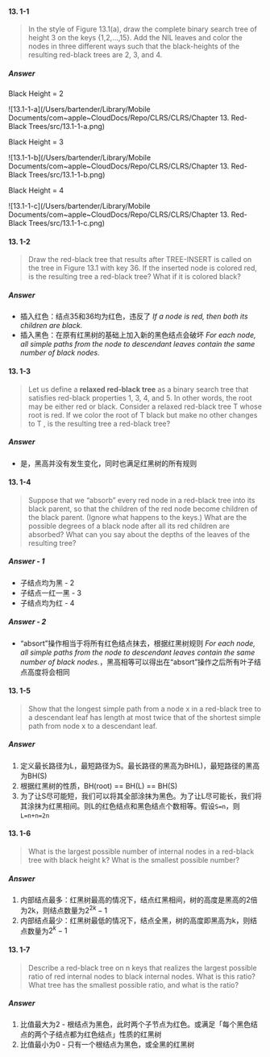 #### 13. 1-1

> In the style of Figure 13.1(a), draw the complete binary search tree of height 3 on the keys {1,2,...,15}. Add the NIL leaves and color the nodes in three different ways such that the black-heights of the resulting red-black trees are 2, 3, and 4.

##### Answer

Black Height = 2

![13.1-1-a](/Users/bartender/Library/Mobile Documents/com~apple~CloudDocs/Repo/CLRS/CLRS/Chapter 13. Red-Black Trees/src/13.1-1-a.png)

Black Height = 3

![13.1-1-b](/Users/bartender/Library/Mobile Documents/com~apple~CloudDocs/Repo/CLRS/CLRS/Chapter 13. Red-Black Trees/src/13.1-1-b.png)

Black Height = 4

![13.1-1-c](/Users/bartender/Library/Mobile Documents/com~apple~CloudDocs/Repo/CLRS/CLRS/Chapter 13. Red-Black Trees/src/13.1-1-c.png)

#### 13. 1-2

> Draw the red-black tree that results after TREE-INSERT is called on the tree in Figure 13.1 with key 36. If the inserted node is colored red, is the resulting tree a red-black tree? What if it is colored black?

##### Answer

- 插入红色：结点35和36均为红色，违反了 *If a node is red, then both its children are black.*
- 插入黑色：在原有红黑树的基础上加入新的黑色结点会破坏 *For each node, all simple paths from the node to descendant leaves contain the same number of black nodes.*

#### 13. 1-3

> Let us define a **relaxed red-black tree** as a binary search tree that satisfies red-black properties 1, 3, 4, and 5. In other words, the root may be either red or black. Consider a relaxed red-black tree T whose root is red. If we color the root of T black but make no other changes to T , is the resulting tree a red-black tree?

##### Answer

- 是，黑高并没有发生变化，同时也满足红黑树的所有规则

#### 13. 1-4

> Suppose that we “absorb” every red node in a red-black tree into its black parent, so that the children of the red node become children of the black parent. (Ignore what happens to the keys.) What are the possible degrees of a black node after all its red children are absorbed? What can you say about the depths of the leaves of the resulting tree?

##### Answer - 1

- 子结点均为黑 - 2
- 子结点一红一黑 - 3
- 子结点均为红 - 4

##### Answer - 2

- “absort”操作相当于将所有红色结点抹去，根据红黑树规则 *For each node, all simple paths from the node to descendant leaves contain the same number of black nodes.*，黑高相等可以得出在“absort”操作之后所有叶子结点高度将会相同

#### 13. 1-5

> Show that the longest simple path from a node x in a red-black tree to a descendant leaf has length at most twice that of the shortest simple path from node x to a descendant leaf.

##### Answer

1. 定义最长路径为L，最短路径为S。最长路径的黑高为BH(L)，最短路径的黑高为BH(S)
2. 根据红黑树的性质，BH(root) == BH(L) == BH(S)
3. 为了让S尽可能短，我们可以将其全部涂抹为黑色。为了让L尽可能长，我们将其涂抹为红黑相间。则L的红色结点和黑色结点个数相等。假设`S=n`，则`L=n+n=2n`

#### 13. 1-6

> What is the largest possible number of internal nodes in a red-black tree with black height k? What is the smallest possible number?

##### Answer

1. 内部结点最多：红黑树最高的情况下，结点红黑相间，树的高度是黑高的2倍为2k，则结点数量为$2^{2k}-1$
2. 内部结点最少：红黑树最低的情况下，结点全黑，树的高度即黑高为k，则结点数量为$2^k-1$

#### 13. 1-7

> Describe a red-black tree on n keys that realizes the largest possible ratio of red internal nodes to black internal nodes. What is this ratio? What tree has the smallest possible ratio, and what is the ratio?

##### Answer

1. 比值最大为2 - 根结点为黑色，此时两个子节点为红色。或满足「每个黑色结点的两个子结点都为红色结点」性质的红黑树
2. 比值最小为0 - 只有一个根结点为黑色，或全黑的红黑树



